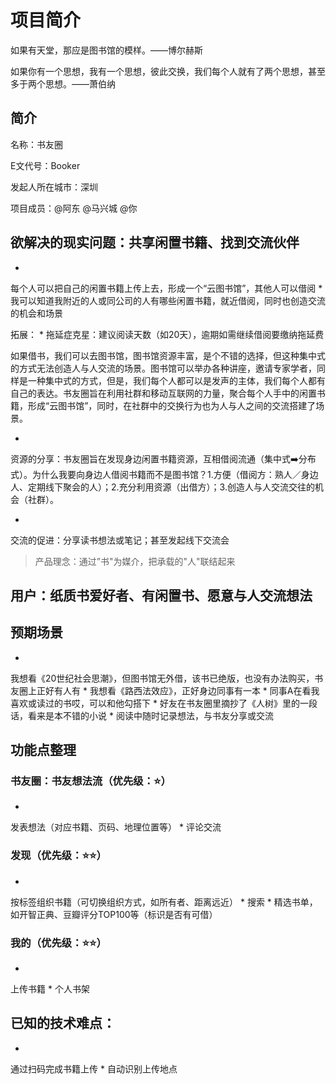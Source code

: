 # 项目简介

如果有天堂，那应是图书馆的模样。——博尔赫斯

如果你有一个思想，我有一个思想，彼此交换，我们每个人就有了两个思想，甚至多于两个思想。——萧伯纳

## 简介
名称：书友圈

E文代号：Booker

发起人所在城市：深圳

项目成员：@阿东 @马兴城 @你


## 欲解决的现实问题：共享闲置书籍、找到交流伙伴
* 
每个人可以把自己的闲置书籍上传上去，形成一个“云图书馆”，其他人可以借阅
* 
我可以知道我附近的人或同公司的人有哪些闲置书籍，就近借阅，同时也创造交流的机会和场景

拓展：
* 
拖延症克星：建议阅读天数（如20天），逾期如需继续借阅要缴纳拖延费

如果借书，我们可以去图书馆，图书馆资源丰富，是个不错的选择，但这种集中式的方式无法创造人与人交流的场景。图书馆可以举办各种讲座，邀请专家学者，同样是一种集中式的方式，但是，我们每个人都可以是发声的主体，我们每个人都有自己的表达。书友圈旨在利用社群和移动互联网的力量，聚合每个人手中的闲置书籍，形成“云图书馆”，同时，在社群中的交换行为也为人与人之间的交流搭建了场景。

* 
资源的分享：书友圈旨在发现身边闲置书籍资源，互相借阅流通（集中式➡️分布式）。为什么我要向身边人借阅书籍而不是图书馆？1.方便（借阅方：熟人／身边人、定期线下聚会的人）；2.充分利用资源（出借方）；3.创造人与人交流交往的机会（社群）。

* 
交流的促进：分享读书想法或笔记；甚至发起线下交流会

>产品理念：通过”书"为媒介，把承载的"人"联结起来

## 用户：纸质书爱好者、有闲置书、愿意与人交流想法

## 预期场景
* 
我想看《20世纪社会思潮》，但图书馆无外借，该书已绝版，也没有办法购买，书友圈上正好有人有
* 
我想看《路西法效应》，正好身边同事有一本
* 
同事A在看我喜欢或读过的书哎，可以和他勾搭下
* 
好友在书友圈里摘抄了《人树》里的一段话，看来是本不错的小说
* 
阅读中随时记录想法，与书友分享或交流

## 功能点整理

### 书友圈：书友想法流（优先级：⭐️）
* 
发表想法（对应书籍、页码、地理位置等）
* 
评论交流

### 发现（优先级：⭐️⭐️）
* 
按标签组织书籍（可切换组织方式，如所有者、距离远近）
* 
搜索
* 
精选书单，如开智正典、豆瓣评分TOP100等（标识是否有可借）

### 我的（优先级：⭐️⭐️）
* 
上传书籍
* 
个人书架

## 已知的技术难点：
* 
通过扫码完成书籍上传
* 
自动识别上传地点